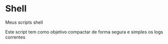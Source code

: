 # Shell
Meus scripts shell

Este script tem como objetivo compactar de forma segura e simples os logs correntes
